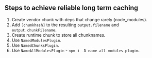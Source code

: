 ## Steps to achieve reliable long term caching

1. Create vendor chunk with deps that change rarely (node_modules).
2. Add `[chunkhash]` to the resulting `output.filename` and `output.chunkFilename`.
3. Create runtime chunk to store all chunknames.
4. Use `NamedModulesPlugin`.
5. Use `NamedChunksPlugin`.
6. Use `NameAllModulesPlugin` - `npm i -D name-all-modules-plugin`.
